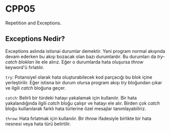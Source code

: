 # **CPP05**

Repetition and Exceptions.

## Exceptions Nedir?

Exceptions aslında istisnai durumlar demektir. Yani program normal akışında devam ederken bu akışı bozacak olan bazı durumlardır. Bu durumları da *try-catch blokları* ile ele alırız. Eğer o durumlarda hata oluşursa *throw* keyword'ü fırlatılır.

`try`: Potansiyel olarak hata oluşturabilecek kod parçacığı bu blok içine yerleştirilir. Eğer istisna bir durum olursa program akışı _try_ bloğundan çıkar ve ilgili _catch_ bloğuna geçer.

`catch`: Belirli bir türdeki hatayı yakalamak için kullanılır. Bir hata yakalandığında ilgili _catch_ bloğu çalışır ve hatayı ele alır. Birden çok _catch_ bloğu kullanılarak farklı hata türlerine özel mesajlar tanımlayabiliriz.

`throw`: Hata fırlatmak için kullanılır. Bir _throw_ ifadesiyle birlikte bir hata nesnesi veya hata türü belirtilir. 

